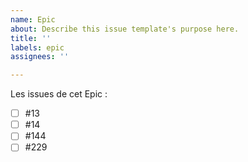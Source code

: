 ```yaml
---
name: Epic
about: Describe this issue template's purpose here.
title: ''
labels: epic
assignees: ''

---
```


Les issues de cet Epic :
- [ ] #13
- [ ] #14
- [ ] #144
- [ ] #229
